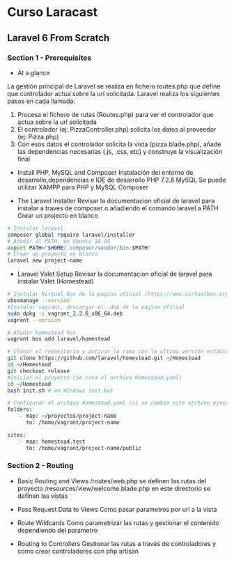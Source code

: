 # Curso Laracast 

## Laravel 6 From Scratch 

### Section 1 - Prerequisites 

- At a glance 

La gestión principal de Laravel se realiza en fichero routes.php que define que controlador actua sobre la url solicitada.
Laravel realiza los siguientes pasos en cada llamada:
1. Procesa el fichero de rutas (Routes.php) para ver el controlador que actua sobre la url solicitada
2. El controlador (ej: PizzaController.php) solicita los datos al proveedor (ej: Pizza.php)
3. Con esos datos el controlador solicita la vista (pizza.blade.php), añade las dependencias necesarias (.js, .css, etc) y construye la visualización final

- Install PHP, MySQL and Composer
Instalación del entorno de desarrollo,dependencias e IDE de desarrollo
PHP 7.2.8
MySQL 
Se puede utilizar XAMPP para PHP y MySQL 
Composer 

- The Laravel Installer
Revisar la documentacion oficial de laravel para instalar a traves de composer o añadiendo el comando laravel a PATH
Crear un projecto en blanco
```sh
# Instalar laravel
composer global require laravel/installer
# Añadir al PATH, en Ubuntu 18.04
export PATH="$HOME/.composer/vendor/bin:$PATH"
# Crear un proyecto en blanco
laravel new project-name
```

- Laravel Valet Setup
Revisar la documentacion oficial de laravel para instalar Valet (Homestead)
```sh
# Instalar Nirtual box de la pagina oficial (https://www.virtualbox.org/wiki/Linux_Downloads)
vboxmanage --version
#Instalar vagrant, descargar el .deb de la pagina oficial
sudo dpkg -i vagrant_2.2.6_x86_64.deb
vagrant --version

# Añadir homestead box
vagrant box add laravel/homestead

# Clonar el repositorio y activar la rama con la ultima versión estable del proyecto
git clone https://github.com/laravel/homestead.git ~/Homestead
cd ~/Homestead
git checkout release
#Iniciar el proyecto (Se crea el archivo Homestead.yaml)
cd ~/Homestead
bash init.sh # en WIndows init.bat

# Configurar el archivo Homestead.yaml (si se cambia este archivo ejecutar: vagrant reload --provision)
folders:
	- map: ~/proyectos/project-name 
	  to: /home/vagrant/project-name

sites:
    - map: homestead.test
      to: /home/vagrant/project-name/public

``` 


### Section 2 - Routing 

- Basic Routing and Views
/routes/web.php se definen las rutas del proyecto
/resources/view/welcome.blade.php en este directorio se definen las vistas

- Pass Request Data to Views
Como pasar parametros por url a la vista

- Route Wildcards 
Como parametrizar las rutas y gestionar el contenido dependiendo del parametro

- Routing to Controllers
Gestionar las rutas a través de controladores y como crear controladores con php artisan

